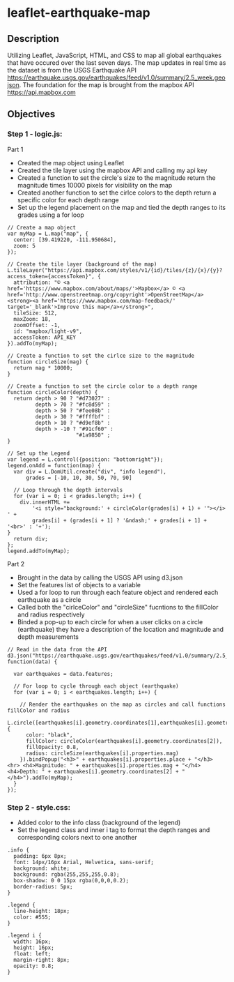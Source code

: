 # leaflet-earthquake-map

## Description
Utilizing Leaflet, JavaScript, HTML, and CSS to map all global earthquakes that have occured over the last seven days. The map updates in real time as the dataset is from the USGS Earthquake API <https://earthquake.usgs.gov/earthquakes/feed/v1.0/summary/2.5_week.geojson>. The foundation for the map is brought from the mapbox API <https://api.mapbox.com>

## Objectives

### Step 1 - logic.js:
Part 1
* Created the map object using Leaflet
* Created the tile layer using the mapbox API and calling my api key
* Created a function to set the circle's size to the magnitude return the magnitude times 10000 pixels for visibility on the map
* Created another function to set the cirlce colors to the depth return a specific color for each depth range
* Set up the legend placement on the map and tied the depth ranges to its grades using a for loop
```
// Create a map object
var myMap = L.map("map", {
  center: [39.419220, -111.950684],
  zoom: 5
});
  
// Create the tile layer (background of the map)
L.tileLayer("https://api.mapbox.com/styles/v1/{id}/tiles/{z}/{x}/{y}?access_token={accessToken}", {
  attribution: "© <a href='https://www.mapbox.com/about/maps/'>Mapbox</a> © <a href='http://www.openstreetmap.org/copyright'>OpenStreetMap</a> <strong><a href='https://www.mapbox.com/map-feedback/' target='_blank'>Improve this map</a></strong>",
  tileSize: 512,
  maxZoom: 18,
  zoomOffset: -1,
  id: "mapbox/light-v9",
  accessToken: API_KEY
}).addTo(myMap);

// Create a function to set the cirlce size to the magnitude
function circleSize(mag) {
  return mag * 10000;
}

// Create a function to set the circle color to a depth range
function circleColor(depth) {
  return depth > 90 ? "#d73027" :
         depth > 70 ? "#fc8d59" :
         depth > 50 ? "#fee08b" :
         depth > 30 ? "#ffffbf" :
         depth > 10 ? "#d9ef8b" :
         depth > -10 ? "#91cf60" :
                      "#1a9850" ;
}

// Set up the Legend
var legend = L.control({position: "bottomright"});
legend.onAdd = function(map) {
  var div = L.DomUtil.create("div", "info legend"),
      grades = [-10, 10, 30, 50, 70, 90]

  // Loop through the depth intervals
  for (var i = 0; i < grades.length; i++) {
    div.innerHTML +=
        '<i style="background:' + circleColor(grades[i] + 1) + '"></i> ' +
        grades[i] + (grades[i + 1] ? '&ndash;' + grades[i + 1] + '<br>' : '+');
}
  return div;
};
legend.addTo(myMap);
```

Part 2
* Brought in the data by calling the USGS API using d3.json
* Set the features list of objects to a variable
* Used a for loop to run through each feature object and rendered each earthquake as a circle
* Called both the "cirlceColor" and "circleSize" fucntions to the fillColor and radius respectively
* Binded a pop-up to each circle for when a user clicks on a circle (earthquake) they have a description of the location and magnitude and depth measurements
```
// Read in the data from the API
d3.json("https://earthquake.usgs.gov/earthquakes/feed/v1.0/summary/2.5_week.geojson", function(data) {
    
  var earthquakes = data.features;

  // For loop to cycle through each object (earthquake)
  for (var i = 0; i < earthquakes.length; i++) {

    // Render the earthquakes on the map as circles and call functions fillColor and radius
    L.circle([earthquakes[i].geometry.coordinates[1],earthquakes[i].geometry.coordinates[0]], {
      color: "black",
      fillColor: circleColor(earthquakes[i].geometry.coordinates[2]),
      fillOpacity: 0.8,
      radius: circleSize(earthquakes[i].properties.mag)
    }).bindPopup("<h3>" + earthquakes[i].properties.place + "</h3> <hr> <h4>Magnitude: " + earthquakes[i].properties.mag + "</h4> <h4>Depth: " + earthquakes[i].geometry.coordinates[2] + "</h4>").addTo(myMap);
  }
});
```

### Step 2 - style.css:
* Added color to the info class (background of the legend)
* Set the legend class and inner i tag to format the depth ranges and corresponding colors next to one another
```
.info {
  padding: 6px 8px;
  font: 14px/16px Arial, Helvetica, sans-serif;
  background: white;
  background: rgba(255,255,255,0.8);
  box-shadow: 0 0 15px rgba(0,0,0,0.2);
  border-radius: 5px;
}

.legend {
  line-height: 18px;
  color: #555;
}

.legend i {
  width: 16px;
  height: 16px;
  float: left;
  margin-right: 8px;
  opacity: 0.8;
}
```
